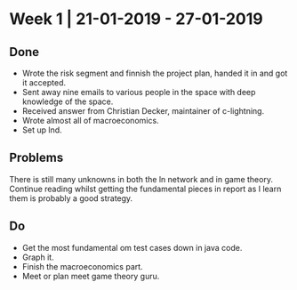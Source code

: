 # Week 1 | 21-01-2019 - 27-01-2019  

## Done

* Wrote the risk segment and finnish the project plan, handed it in and got it accepted.
* Sent away nine emails to various people in the space with deep knowledge of the space.
* Received answer from Christian Decker, maintainer of c-lightning.
* Wrote almost all of macroeconomics.
* Set up lnd. 

## Problems

There is still many unknowns in both the ln network and in game theory.
Continue reading whilst getting the fundamental pieces in report as I learn them
is probably a good strategy.

## Do 

* Get the most fundamental om test cases down in java code.
* Graph it.
* Finish the macroeconomics part.
* Meet or plan meet game theory guru.
